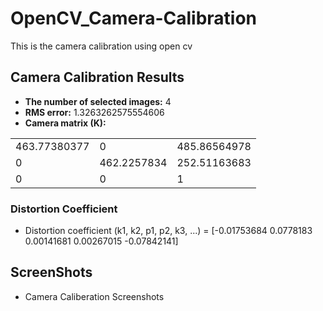 # OpenCV_Camera-Calibration
This is the camera calibration using open cv

## Camera Calibration Results

* **The number of selected images:** 4  
* **RMS error:** 1.3263262575554606  
* **Camera matrix (K):**

| | | |
|-|-|-|
|463.77380377|0|485.86564978|
|0|462.2257834|252.51163683|
|0|0|1|


### Distortion Coefficient
* Distortion coefficient (k1, k2, p1, p2, k3, ...) = [-0.01753684  0.0778183   0.00141681  0.00267015 -0.07842141]

###

## ScreenShots
* Camera Caliberation Screenshots

